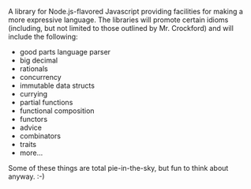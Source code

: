 A library for Node.js-flavored Javascript providing facilities for making a more expressive language.  The libraries will promote certain idioms (including, but not limited to those outlined by Mr. Crockford) and will include the following:

+  good parts language parser
+  big decimal
+  rationals
+  concurrency
+  immutable data structs
+  currying 
+  partial functions
+  functional composition 
+  functors
+  advice 
+  combinators
+  traits
+  more...

Some of these things are total pie-in-the-sky, but fun to think about anyway.  :-)


